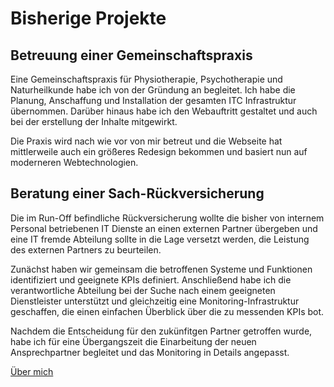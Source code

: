 # Bisherige Projekte

## Betreuung einer Gemeinschaftspraxis

Eine Gemeinschaftspraxis für Physiotherapie, Psychotherapie und Naturheilkunde
habe ich von der Gründung an begleitet. Ich habe die Planung, Anschaffung und
Installation der gesamten ITC Infrastruktur übernommen. Darüber hinaus habe ich
den Webauftritt gestaltet und auch bei der erstellung der Inhalte mitgewirkt.

Die Praxis wird nach wie vor von mir betreut und die Webseite hat mittlerweile
auch ein größeres Redesign bekommen und basiert nun auf moderneren
Webtechnologien.

## Beratung einer Sach-Rückversicherung

Die im Run-Off befindliche Rückversicherung wollte die bisher von internem
Personal betriebenen IT Dienste an einen externen Partner übergeben und eine IT
fremde Abteilung sollte in die Lage versetzt werden, die Leistung des externen
Partners zu beurteilen.

Zunächst haben wir gemeinsam die betroffenen Systeme und Funktionen
identifiziert und geeignete KPIs definiert. Anschließend habe ich die
verantwortliche Abteilung bei der Suche nach einem geeigneten Dienstleister
unterstützt und gleichzeitig eine Monitoring-Infrastruktur geschaffen, die
einen einfachen Überblick über die zu messenden KPIs bot.

Nachdem die Entscheidung für den zukünfitgen Partner getroffen wurde, habe ich
für eine Übergangszeit die Einarbeitung der neuen Ansprechpartner begleitet und
das Monitoring in Details angepasst.

[Über mich](/index.html)
